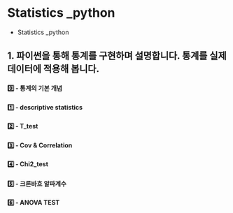 # Statistics _python

- Statistics _python

## 1. 파이썬을 통해 통계를 구현하며 설명합니다. 통계를 실제 데이터에 적용해 봅니다.


#### 0️⃣ - 통계의 기본 개념
#### 1️⃣ - descriptive statistics
#### 2️⃣ - T_test
#### 3️⃣ - Cov & Correlation
#### 4️⃣ - Chi2_test
#### 5️⃣ - 크론바흐 알파계수
#### 6️⃣ - ANOVA TEST


